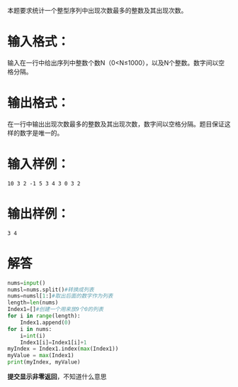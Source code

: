 本题要求统计一个整型序列中出现次数最多的整数及其出现次数。
# 输入格式：
输入在一行中给出序列中整数个数N（0<N≤1000），以及N个整数。数字间以空格分隔。
# 输出格式：
在一行中输出出现次数最多的整数及其出现次数，数字间以空格分隔。题目保证这样的数字是唯一的。
# 输入样例：
`10 3 2 -1 5 3 4 3 0 3 2`
# 输出样例：
`3 4`
# 解答
```python
nums=input()
numsl=nums.split()#转换成列表
nums=numsl[1:]#取出后面的数字作为列表
length=len(nums)
Index1=[]#创建一个用来放9个0的列表
for i in range(length):
	Index1.append(0)
for i in nums:
	i=int(i)
	Index1[i]=Index1[i]+1
myIndex = Index1.index(max(Index1))
myValue = max(Index1)
print(myIndex, myValue)
```
**提交显示非零返回**，不知道什么意思
